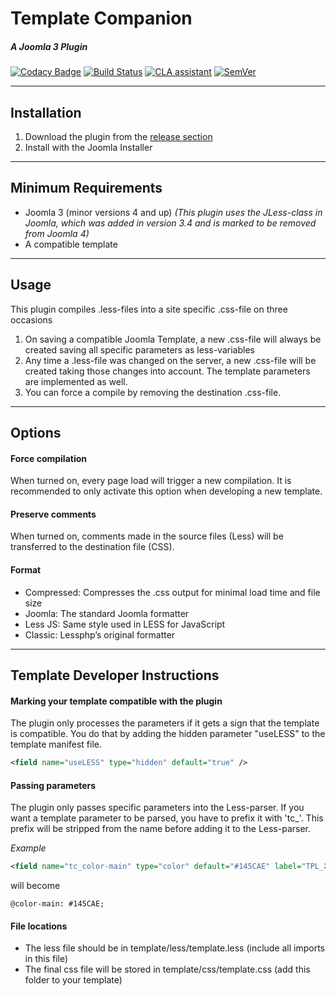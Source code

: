 # Template Companion
##### A Joomla 3 Plugin
[![Codacy Badge](https://api.codacy.com/project/badge/Grade/6ec183dc0cc24de5bbadf081863e4a60)](https://www.codacy.com/app/Gileba/plg_system_templatecompanion?utm_source=github.com&amp;utm_medium=referral&amp;utm_content=Gileba/plg_system_templatecompanion&amp;utm_campaign=Badge_Grade)
[![Build Status](https://travis-ci.org/Gileba/plg_system_templatecompanion.svg?branch=master)](https://travis-ci.org/Gileba/plg_system_templatecompanion)
[![CLA assistant](https://cla-assistant.io/readme/badge/Gileba/plg_system_templatecompanion)](https://cla-assistant.io/Gileba/plg_system_templatecompanion)
[![SemVer](http://img.shields.io/SemVer/2.0.0.png)](http://semver.org/spec/v2.0.0.html)

---

## Installation
1. Download the plugin from the [release section](https://github.com/Gileba/plg_system_templatecompanion/releases)
2. Install with the Joomla Installer

---

## Minimum Requirements
+ Joomla 3 (minor versions 4 and up) _(This plugin uses the JLess-class in Joomla, which was added in version 3.4 and is marked to be removed from Joomla 4)_
+ A compatible template

---

## Usage
This plugin compiles .less-files into a site specific .css-file on three occasions
1. On saving a compatible Joomla Template, a new .css-file will always be created saving all specific parameters as less-variables
2. Any time a .less-file was changed on the server, a new .css-file will be created taking those changes into account. The template parameters are implemented as well.
3. You can force a compile by removing the destination .css-file.

---

## Options
#### Force compilation
When turned on, every page load will trigger a new compilation. It is recommended to only activate this option when developing a new template.
#### Preserve comments
When turned on, comments made in the source files (Less) will be transferred to the destination file (CSS).
#### Format
  + Compressed: Compresses the .css output for minimal load time and file size
  + Joomla: The standard Joomla formatter
  + Less JS: Same style used in LESS for JavaScript
  + Classic: Lessphp’s original formatter

---

## Template Developer Instructions
#### Marking your template compatible with the plugin
The plugin only processes the parameters if it gets a sign that the template is compatible. You do that by adding the hidden parameter "useLESS" to the template manifest file.

```XML
<field name="useLESS" type="hidden" default="true" />
```

#### Passing parameters
The plugin only passes specific parameters into the Less-parser. If you want a template parameter to be parsed, you have to prefix it with 'tc\_'. This prefix will be stripped from the name before adding it to the Less-parser.

_Example_
```XML
<field name="tc_color-main" type="color" default="#145CAE" label="TPL_XYZ_COLOR_MAIN" description="TPL_XYZ_COLOR_MAIN_DESC" />
```
will become
```LESS
@color-main: #145CAE;
```

#### File locations
* The less file should be in template/less/template.less (include all imports in this file)
* The final css file will be stored in template/css/template.css (add this folder to your template)
